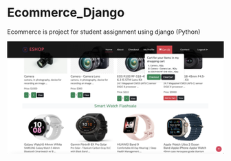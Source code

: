 # Ecommerce_Django
Ecommerce is project for student assignment using django (Python)


![alt text](static/images/list_product_screen.png)